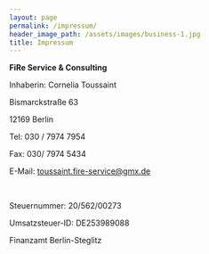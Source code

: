 ```yaml
---
layout: page
permalink: /impressum/
header_image_path: /assets/images/business-1.jpg
title: Impressum
---
```



**FiRe Service & Consulting**

Inhaberin: Cornelia Toussaint

Bismarckstra&szlig;e 63

12169 Berlin

Tel: 030 / 7974 7954

Fax: 030/ 7974 5434

E-Mail: toussaint.fire-service@gmx.de

&nbsp;

Steuernummer: 20/562/00273

Umsatzsteuer-ID: DE253989088

Finanzamt Berlin-Steglitz